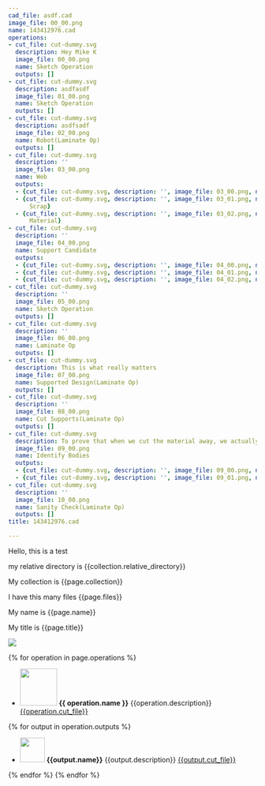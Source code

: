 ```yaml
---
cad_file: asdf.cad
image_file: 00_00.png
name: 143412976.cad
operations:
- cut_file: cut-dummy.svg
  description: Hey Mike K
  image_file: 00_00.png
  name: Sketch Operation
  outputs: []
- cut_file: cut-dummy.svg
  description: asdfasdf
  image_file: 01_00.png
  name: Sketch Operation
  outputs: []
- cut_file: cut-dummy.svg
  description: asdfsadf
  image_file: 02_00.png
  name: Robot(Laminate Op)
  outputs: []
- cut_file: cut-dummy.svg
  description: ''
  image_file: 03_00.png
  name: Web
  outputs:
  - {cut_file: cut-dummy.svg, description: '', image_file: 03_00.png, name: Sheet}
  - {cut_file: cut-dummy.svg, description: '', image_file: 03_01.png, name: Inner
      Scrap}
  - {cut_file: cut-dummy.svg, description: '', image_file: 03_02.png, name: Removed
      Material}
- cut_file: cut-dummy.svg
  description: ''
  image_file: 04_00.png
  name: Support Candidate
  outputs:
  - {cut_file: cut-dummy.svg, description: '', image_file: 04_00.png, name: support}
  - {cut_file: cut-dummy.svg, description: '', image_file: 04_01.png, name: cut line}
  - {cut_file: cut-dummy.svg, description: '', image_file: 04_02.png, name: cut area}
- cut_file: cut-dummy.svg
  description: ''
  image_file: 05_00.png
  name: Sketch Operation
  outputs: []
- cut_file: cut-dummy.svg
  description: ''
  image_file: 06_00.png
  name: Laminate Op
  outputs: []
- cut_file: cut-dummy.svg
  description: This is what really matters
  image_file: 07_00.png
  name: Supported Design(Laminate Op)
  outputs: []
- cut_file: cut-dummy.svg
  description: ''
  image_file: 08_00.png
  name: Cut Supports(Laminate Op)
  outputs: []
- cut_file: cut-dummy.svg
  description: To prove that when we cut the material away, we actually remove it
  image_file: 09_00.png
  name: Identify Bodies
  outputs:
  - {cut_file: cut-dummy.svg, description: '', image_file: 09_00.png, name: Body 0}
  - {cut_file: cut-dummy.svg, description: '', image_file: 09_01.png, name: Body 1}
- cut_file: cut-dummy.svg
  description: ''
  image_file: 10_00.png
  name: Sanity Check(Laminate Op)
  outputs: []
title: 143412976.cad

---
```


Hello, this is a test

my relative directory is {{collection.relative_directory}}

My collection is {{page.collection}}

I have this many files {{page.files}}

My name is {{page.name}}

My title is {{page.title}}

[<img src="{{page.image_file}}" />]({{page.cad_file}})

{% for operation in page.operations %}

* [<img src="{{operation.image_file}}" height = "75px" />]({{operation.image_file}}) **{{ operation.name }}** {{operation.description}} [{{operation.cut_file}}]({{operation.cut_file}})

{% for output in operation.outputs %}
  * [<img src="{{output.image_file}}" height = "50px" />]({{output.image_file}}) **{{output.name}}** {{output.description}} [{{output.cut_file}}]({{output.cut_file}})

{% endfor %}
{% endfor %}
